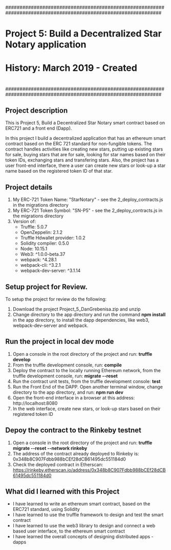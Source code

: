 ###############################################################################################################
#
#   Project 5: Build a Decentralized Star Notary application
#	History: March 2019 - Created
#
###############################################################################################################

## Project description

This is Project 5, Build a Decentralized Star Notary smart contract based on ERC721 and a front end (Dapp).

In this project I build a decentralized application that has an ethereum smart contract based on the ERC 721 standard for non-fungible tokens. The contract handles activities like creating new stars, putting up existing stars for sale, buying stars that are for sale, looking for star names based on their token IDs, exchanging stars and transfering stars. Also, the project has a user front-end interface, there a user can create new stars or look-up a star name based on the registered token ID of that star.

## Project details

1. My ERC-721 Token Name: "StarNotary"  - see the 2_deploy_contracts.js in the migrations directory
2. My ERC-721 Token Symbol: "SN-P5"     - see the 2_deploy_contracts.js in the migrations directory
3. Version of:
    - Truffle: 5.0.7  
    - OpenZeppelin: 2.1.2
    - Truffle Hdwallet provider: 1.0.2
    - Solidity compiler: 0.5.0
    - Node: 10.15.1
    - Web3: ^1.0.0-beta.37
    - webpack: ^4.28.1
    - webpack-cli: ^3.2.1
    - webpack-dev-server: ^3.1.14

## Setup project for Review.

To setup the project for review do the following:
1. Download the project Project_5_DanGrebenisa.zip and unzip
2. Change directory to the app directory and run the command __npm install__ in the app directory, to install the dapp dependencies, like web3, webpack-dev-server and webpack.

## Run the project in local dev mode

1. Open a console in the root directory of the project and run: __truffle develop__
2. From the truffle development console, run: __compile__
3. Deploy the contract to the locally running Ethereum network, from the truffle development console, run: __migrate --reset__
4. Run the contract unit tests, from the truffle development console: __test__
5. Run the Front End of the DAPP. Open another terminal window, change directory to the app directory, and run: __npm run dev__
6. Open the front-end interface in a browser at this address: http://localhost:8080
7. In the web interface, create new stars, or look-up stars based on their registered token ID

## Depoy the contract to the Rinkeby testnet

1. Open a console in the root directory of the project and run: __truffle migrate --reset --network rinkeby__
2. The address of the contract already deployed to Rinkeby is:  0x348b8C907Fdbb988bCEf28dCB61495dc551184d0
3. Check the deployed contract in Etherscan: https://rinkeby.etherscan.io/address/0x348b8C907Fdbb988bCEf28dCB61495dc551184d0


## What did I learned with this Project

* I have learned to write an ethereum smart contract, based on the ERC721 standard, using Solidity 
* I have learned to use the truffle framework to design and test the smart contract
* I have learned to use the web3 library to design and connect a web based user interface, to the ethereum smart contract
* I have learned the overall concepts of designing distributed apps - dapps
